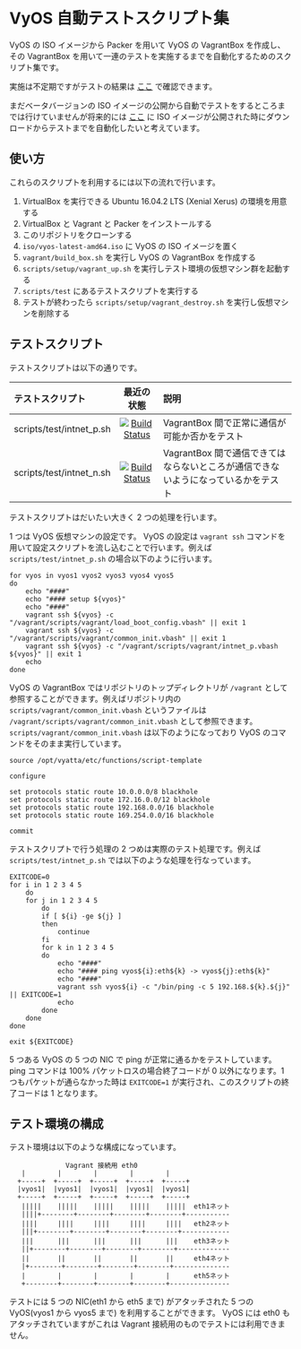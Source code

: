 # VyOS 自動テストスクリプト集

VyOS の ISO イメージから Packer を用いて VyOS の VagrantBox を作成し、その VagrantBox を用いて一連のテストを実施するまでを自動化するためのスクリプト集です。

実施は不定期ですがテストの結果は [ここ](https://vyos-tester.ginzado.ne.jp/) で確認できます。

まだベータバージョンの ISO イメージの公開から自動でテストをするところまでは行けていませんが将来的には [ここ](http://dev.packages.vyos.net/iso/current/amd64/) に ISO イメージが公開された時にダウンロードからテストまでを自動化したいと考えています。

## 使い方

これらのスクリプトを利用するには以下の流れで行います。

1. VirtualBox を実行できる Ubuntu 16.04.2 LTS (Xenial Xerus) の環境を用意する
2. VirtualBox と Vagrant と Packer をインストールする
3. このリポジトリをクローンする
4. `iso/vyos-latest-amd64.iso` に VyOS の ISO イメージを置く
5. `vagrant/build_box.sh` を実行し VyOS の VagrantBox を作成する
5. `scripts/setup/vagrant_up.sh` を実行しテスト環境の仮想マシン群を起動する
6. `scripts/test` にあるテストスクリプトを実行する
7. テストが終わったら `scripts/setup/vagrant_destroy.sh` を実行し仮想マシンを削除する

## テストスクリプト

テストスクリプトは以下の通りです。

| テストスクリプト | 最近の状態 | 説明 |
|:-----------|:-----------:|:-------------|
| scripts/test/intnet_p.sh | [![Build Status](https://vyos-tester.ginzado.ne.jp/buildStatus/icon?job=TestIntNetP)](https://vyos-tester.ginzado.ne.jp/job/TestIntNetP/) | VagrantBox 間で正常に通信が可能か否かをテスト |
| scripts/test/intnet_n.sh | [![Build Status](https://vyos-tester.ginzado.ne.jp/buildStatus/icon?job=TestIntNetN)](https://vyos-tester.ginzado.ne.jp/job/TestIntNetN/) | VagrantBox 間で通信できてはならないところが通信できないようになっているかをテスト |

テストスクリプトはだいたい大きく 2 つの処理を行います。

1 つは VyOS 仮想マシンの設定です。 VyOS の設定は `vagrant ssh` コマンドを用いて設定スクリプトを流し込むことで行います。例えば `scripts/test/intnet_p.sh` の場合以下のように行います。

```
for vyos in vyos1 vyos2 vyos3 vyos4 vyos5
do
	echo "####"
	echo "#### setup ${vyos}"
	echo "####"
	vagrant ssh ${vyos} -c "/vagrant/scripts/vagrant/load_boot_config.vbash" || exit 1
	vagrant ssh ${vyos} -c "/vagrant/scripts/vagrant/common_init.vbash" || exit 1
	vagrant ssh ${vyos} -c "/vagrant/scripts/vagrant/intnet_p.vbash ${vyos}" || exit 1
	echo
done
```

VyOS の VagrantBox ではリポジトリのトップディレクトリが `/vagrant` として参照することができます。例えばリポジトリ内の `scripts/vagrant/common_init.vbash` というファイルは `/vagrant/scripts/vagrant/common_init.vbash` として参照できます。 `scripts/vagrant/common_init.vbash` は以下のようになっており VyOS のコマンドをそのまま実行しています。

```
source /opt/vyatta/etc/functions/script-template

configure

set protocols static route 10.0.0.0/8 blackhole
set protocols static route 172.16.0.0/12 blackhole
set protocols static route 192.168.0.0/16 blackhole
set protocols static route 169.254.0.0/16 blackhole

commit
```

テストスクリプトで行う処理の 2 つめは実際のテスト処理です。例えば `scripts/test/intnet_p.sh` では以下のような処理を行なっています。

```
EXITCODE=0
for i in 1 2 3 4 5
	do
	for j in 1 2 3 4 5
		do
		if [ ${i} -ge ${j} ]
		then
			continue
		fi
		for k in 1 2 3 4 5
		do
			echo "####"
			echo "#### ping vyos${i}:eth${k} -> vyos${j}:eth${k}"
			echo "####"
			vagrant ssh vyos${i} -c "/bin/ping -c 5 192.168.${k}.${j}" || EXITCODE=1
			echo
		done
	done
done

exit ${EXITCODE}
```

5 つある VyOS の 5 つの NIC で ping が正常に通るかをテストしています。 ping コマンドは 100% パケットロスの場合終了コードが 0 以外になります。1 つもパケットが通らなかった時は `EXITCODE=1` が実行され、このスクリプトの終了コードは 1 となります。

## テスト環境の構成

テスト環境は以下のような構成になっています。

```
              Vagrant 接続用 eth0
   |        |        |        |        |
  +-----+  +-----+  +-----+  +-----+  +-----+
  |vyos1|  |vyos1|  |vyos1|  |vyos1|  |vyos1|
  +-----+  +-----+  +-----+  +-----+  +-----+
   |||||    |||||    |||||    |||||    |||||  eth1ネット
   ||||+--------+--------+--------+--------+-----------
   ||||     ||||     ||||     ||||     ||||   eth2ネット
   |||+--------+--------+--------+--------+------------
   |||      |||      |||      |||      |||    eth3ネット
   ||+--------+--------+--------+--------+-------------
   ||       ||       ||       ||       ||     eth4ネット
   |+--------+--------+--------+--------+--------------
   |        |        |        |        |      eth5ネット
   +--------+--------+--------+--------+---------------
```
テストには 5 つの NIC(eth1 から eth5 まで) がアタッチされた 5 つの VyOS(vyos1 から vyos5 まで) を利用することができます。 VyOS には eth0 もアタッチされていますがこれは Vagrant 接続用のものでテストには利用できません。

